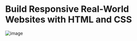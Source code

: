 # Build Responsive Real-World Websites with HTML and CSS
![image](https://user-images.githubusercontent.com/110200790/233261533-a9110c2e-3ea1-4977-a6d1-a7f75cb8d82e.png)

